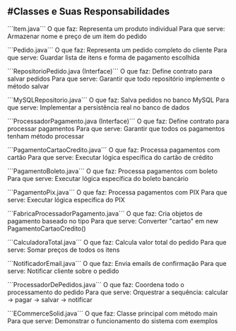 #Classes e Suas Responsabilidades
---
´´´Item.java´´´
O que faz: Representa um produto individual
Para que serve: Armazenar nome e preço de um item do pedido

´´´Pedido.java´´´
O que faz: Representa um pedido completo do cliente
Para que serve: Guardar lista de itens e forma de pagamento escolhida

´´´RepositorioPedido.java (Interface)´´´
O que faz: Define contrato para salvar pedidos
Para que serve: Garantir que todo repositório implemente o método salvar

´´´MySQLRepositorio.java´´´
O que faz: Salva pedidos no banco MySQL
Para que serve: Implementar a persistência real no banco de dados

´´´ProcessadorPagamento.java (Interface)´´´
O que faz: Define contrato para processar pagamentos
Para que serve: Garantir que todos os pagamentos tenham método processar

´´´PagamentoCartaoCredito.java´´´
O que faz: Processa pagamentos com cartão
Para que serve: Executar lógica específica do cartão de crédito

´´´PagamentoBoleto.java´´´
O que faz: Processa pagamentos com boleto
Para que serve: Executar lógica específica do boleto bancário

´´´PagamentoPix.java´´´
O que faz: Processa pagamentos com PIX
Para que serve: Executar lógica específica do PIX

´´´FabricaProcessadorPagamento.java´´´
O que faz: Cria objetos de pagamento baseado no tipo
Para que serve: Converter "cartao" em new PagamentoCartaoCredito()

´´´CalculadoraTotal.java´´´
O que faz: Calcula valor total do pedido
Para que serve: Somar preços de todos os itens

´´´NotificadorEmail.java´´´
O que faz: Envia emails de confirmação
Para que serve: Notificar cliente sobre o pedido

´´´ProcessadorDePedidos.java´´´
O que faz: Coordena todo o processamento do pedido
Para que serve: Orquestrar a sequência: calcular → pagar → salvar → notificar

´´´ECommerceSolid.java´´´
O que faz: Classe principal com método main
Para que serve: Demonstrar o funcionamento do sistema com exemplos
